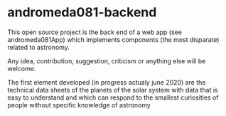 # andromeda081-backend
This open source project is the back end of a web app (see andromeda081App) which implements components (the most disparate) related to astronomy.

Any idea, contribution, suggestion, criticism or anything else will be welcome.

The first element developed (in progress actualy june 2020) are the technical data sheets of the planets of the solar system with data that is easy to understand and which can respond to the smallest curiosities of people without specific knowledge of astronomy
